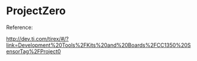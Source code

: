 # ProjectZero

Reference:

http://dev.ti.com/tirex/#/?link=Development%20Tools%2FKits%20and%20Boards%2FCC1350%20SensorTag%2FProject0
